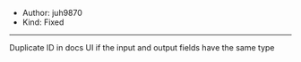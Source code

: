 - Author: juh9870
- Kind: Fixed
---
Duplicate ID in docs UI if the input and output fields have the same type